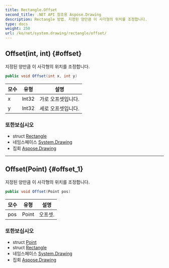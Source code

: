 ```yaml
---
title: Rectangle.Offset
second_title: .NET API 참조용 Aspose.Drawing
description: Rectangle 방법. 지정된 양만큼 이 사각형의 위치를 조정합니다.
type: docs
weight: 250
url: /ko/net/system.drawing/rectangle/offset/
---
```

## Offset(int, int) {#offset}

지정된 양만큼 이 사각형의 위치를 조정합니다.

```csharp
public void Offset(int x, int y)
```

| 모수 | 유형 | 설명 |
| --- | --- | --- |
| x | Int32 | 가로 오프셋입니다. |
| y | Int32 | 세로 오프셋입니다. |

### 또한보십시오

* struct [Rectangle](../)
* 네임스페이스 [System.Drawing](../../rectangle/)
* 집회 [Aspose.Drawing](../../../)

---

## Offset(Point) {#offset_1}

지정된 양만큼 이 사각형의 위치를 조정합니다.

```csharp
public void Offset(Point pos)
```

| 모수 | 유형 | 설명 |
| --- | --- | --- |
| pos | Point | 오프셋. |

### 또한보십시오

* struct [Point](../../point/)
* struct [Rectangle](../)
* 네임스페이스 [System.Drawing](../../rectangle/)
* 집회 [Aspose.Drawing](../../../)


